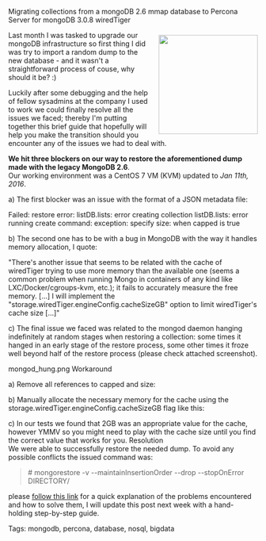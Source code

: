 Migrating collections from a mongoDB 2.6 mmap database to Percona Server for mongoDB 3.0.8 wiredTiger

<!-- <div class="box-shadow"> -->
<a href="http://www.mongodb.org">
<img src="https://raw.githubusercontent.com/i90rr/i90rr.github.io/master/resources/img/mongodb.png" width="200" height="200" align="right" style="margin-left: 17px" vspace="8px">
</a>


Last month I was tasked to upgrade our mongoDB infrastructure so first thing I did was try to import a random dump to the new database - and it wasn't a straightforward process of couse, why should it be? :)

Luckily after some debugging and the help of fellow sysadmins at the company I used to work we could finally resolve all the issues we faced; thereby I'm putting together this brief guide that hopefully will help you make the transition should you encounter any of the issues we had to deal with.

__We hit three blockers on our way to restore the aforementioned dump made with the legacy MongoDB 2.6__.
<br>Our working environment was a CentOS 7 VM (KVM) updated to _Jan 11th, 2016_.

a) The first blocker was an issue with the format of a JSON metadata file:

Failed: restore error: listDB.lists: error creating collection listDB.lists: error running create command: exception: specify size:<n> when capped is true

b) The second one has to be with a bug in MongoDB with the way it handles memory allocation, I quote:

"There's another issue that seems to be related with the cache of wiredTiger trying to use more memory than the available one (seems a common problem when running Mongo in containers of any kind like LXC/Docker/cgroups-kvm, etc.); it fails to accurately measure the free memory. [...]  I will implement the "storage.wiredTiger.engineConfig.cacheSizeGB" option to limit wiredTiger's cache size [...]"

c) The final issue we faced was related to the mongod daemon hanging indefinitely at random stages when restoring a collection: some times it hanged in an early stage of the restore process, some other times it froze well beyond half of the restore process (please check attached screenshot).

mongod_hung.png
Workaround

a) Remove all references to capped and size:
<script src="https://gist.github.com/i90rr/647ea36211977d00a534.js"></script>

b) Manually allocate the necessary memory for the cache using the storage.wiredTiger.engineConfig.cacheSizeGB flag like this:
<script src="https://gist.github.com/i90rr/60d87d19fb29768548c2.js"></script>

c) In our tests we found that 2GB was an appropriate value for the cache, however YMMV so you might need to play with the cache size until you find the correct value that works for you.
Resolution
<br>
We were able to successfully restore the needed dump. To avoid any possible conflicts the issued command was:
<blockquote># mongorestore -v --maintainInsertionOrder --drop --stopOnError DIRECTORY/</blockquote>




please [follow this link](https://www.percona.com/forums/questions-discussions/percona-server-for-mongodb/43561-mongorestore-hangs-restoring-a-mongodb-2-6-dump-to-a-ps-for-mongodb-3-0-8-wiredtiger "Mongorestore hangs restoring a MongoDB 2.6 dump to a PS for MongoDB 3.0.8 wiredTiger") for a quick explanation of the problems encountered and how to solve them, I will update this post next week with a hand-holding step-by-step guide.

Tags: mongodb, percona, database, nosql, bigdata
